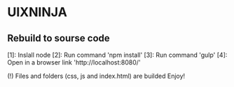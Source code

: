 UIXNINJA
========================
Rebuild to sourse code
---


[1]:  Inslall node
[2]:  Run command 'npm install'
[3]:  Run command 'gulp'
[4]:  Open in a browser link 'http://localhost:8080/'

(!) Files and folders (css, js and index.html) are builded
Enjoy!